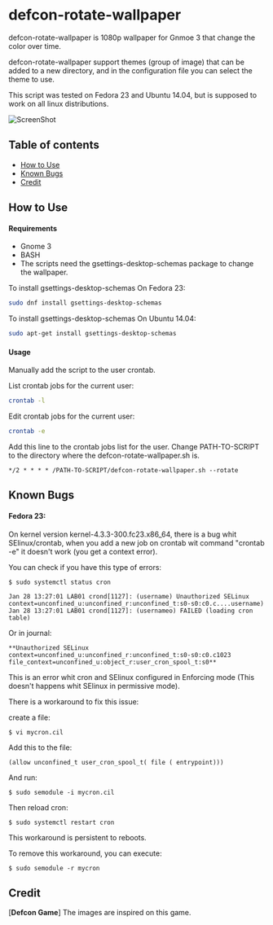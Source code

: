 # defcon-rotate-wallpaper

defcon-rotate-wallpaper is 1080p wallpaper for Gnmoe 3 that change the color over time.

defcon-rotate-wallpaper support themes (group of image) that can be added to a new directory, and in the configuration file you can select the theme to use.

This script was tested on Fedora 23 and Ubuntu 14.04, but is supposed to work on all linux distributions.

![ScreenShot](https://raw.githubusercontent.com/pablomenino/defcon-rotate-wallpaper/master/docs/ani.gif)

## Table of contents

* [How to Use](#how-to-use)
* [Known Bugs](#known-bugs)
* [Credit](#credit)

## <a name="how-to-use">How to Use

#### Requirements

* Gnome 3
* BASH
* The scripts need the gsettings-desktop-schemas package to change the wallpaper.

To install gsettings-desktop-schemas On Fedora 23:

```bash
sudo dnf install gsettings-desktop-schemas
```

To install gsettings-desktop-schemas On Ubuntu 14.04:

```bash
sudo apt-get install gsettings-desktop-schemas
```

#### Usage

Manually add the script to the user crontab.

List crontab jobs for the current user:

```bash
crontab -l
```

Edit crontab jobs for the current user:

```bash
crontab -e
```

Add this line to the crontab jobs list for the user. Change PATH-TO-SCRIPT to the directory where the defcon-rotate-wallpaper.sh is.

```
*/2 * * * * /PATH-TO-SCRIPT/defcon-rotate-wallpaper.sh --rotate
```

## <a name="known-bugs">Known Bugs

#### Fedora 23:

On kernel version kernel-4.3.3-300.fc23.x86_64, there is a bug whit SElinux/crontab, when you add a new job on crontab wit command "crontab -e" it doesn't work (you get a context error).

You can check if you have this type of errors:

```
$ sudo systemctl status cron
```

```
Jan 28 13:27:01 LAB01 crond[1127]: (username) Unauthorized SELinux context=unconfined_u:unconfined_r:unconfined_t:s0-s0:c0.c....username)
Jan 28 13:27:01 LAB01 crond[1127]: (usernameo) FAILED (loading cron table)
```

Or in journal:

```
**Unauthorized SELinux context=unconfined_u:unconfined_r:unconfined_t:s0-s0:c0.c1023 file_context=unconfined_u:object_r:user_cron_spool_t:s0**
```

This is an error whit cron and SElinux configured in Enforcing mode (This doesn't happens whit SElinux in permissive mode).

There is a workaround to fix this issue:

create a file:

```
$ vi mycron.cil
```

Add this to the file:

```
(allow unconfined_t user_cron_spool_t( file ( entrypoint)))
```

And run:

```
$ sudo semodule -i mycron.cil
```

Then reload cron:

```
$ sudo systemctl restart cron
```

This workaround is persistent to reboots.

To remove this workaround, you can execute:

```
$ sudo semodule -r mycron
```

## <a name="credit">Credit

[**Defcon Game**] The images are inspired on this game.
